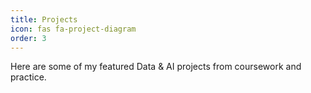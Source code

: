 ```yaml
---
title: Projects
icon: fas fa-project-diagram
order: 3
---
```


Here are some of my featured Data & AI projects from coursework and practice.

